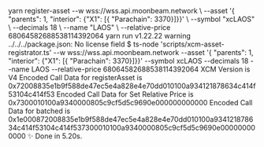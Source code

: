<div id="termynal" data-termynal>
    <span data-ty><span class="file-path"></span>yarn register-asset --w wss://wss.api.moonbeam.network  \</span>
    <span data-ty>--asset '{ "parents": 1, "interior": {"X1": [{ "Parachain": 3370}]}}' \</span>
    <span data-ty>--symbol "xcLAOS" \</span>
    <span data-ty>--decimals 18 \</span>
    <span data-ty>--name "LAOS" \</span>
    <span data-ty>--relative-price 68064582688538114392064</span>
    <span data-ty>yarn run v1.22.22</span>
    <span data-ty>warning ../../../package.json: No license field</span>
    <span data-ty>$ ts-node 'scripts/xcm-asset-registrator.ts' --w wss://wss.api.moonbeam.network --asset '{ "parents": 1, "interior": {"X1": [{ "Parachain": 3370}]}}' --symbol xcLAOS --decimals 18 --name LAOS --relative-price 68064582688538114392064</span>
    <span data-ty>XCM Version is V4</span>
    <span data-ty>Encoded Call Data for registerAsset is 0x72008835e1b9f588de47ec5e4a828e4e70dd010100a934121878634c414f53104c414f53</span>
    <span data-ty>Encoded Call Data for Set Relative Price is 0x7300010100a9340000805c9cf5d5c9690e000000000000</span>
    <span data-ty>Encoded Call Data for batched is 0x1e000872008835e1b9f588de47ec5e4a828e4e70dd010100a934121878634c414f53104c414f537300010100a9340000805c9cf5d5c9690e000000000000</span>
    <span data-ty>✨  Done in 5.20s.</span>
</div>